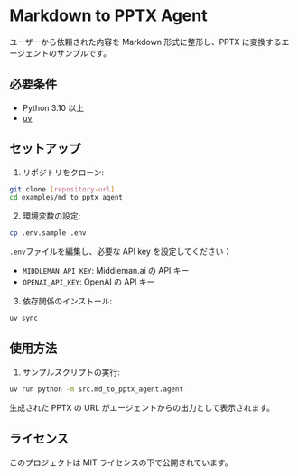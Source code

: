 # Markdown to PPTX Agent

ユーザーから依頼された内容を Markdown 形式に整形し、PPTX に変換するエージェントのサンプルです。

## 必要条件

- Python 3.10 以上
- [uv](https://github.com/astral-sh/uv)

## セットアップ

1. リポジトリをクローン:

```bash
git clone [repository-url]
cd examples/md_to_pptx_agent
```

2. 環境変数の設定:

```bash
cp .env.sample .env
```

`.env`ファイルを編集し、必要な API key を設定してください：

- `MIDDLEMAN_API_KEY`: Middleman.ai の API キー
- `OPENAI_API_KEY`: OpenAI の API キー

3. 依存関係のインストール:

```bash
uv sync
```

## 使用方法

1. サンプルスクリプトの実行:

```bash
uv run python -m src.md_to_pptx_agent.agent
```

生成された PPTX の URL がエージェントからの出力として表示されます。

## ライセンス

このプロジェクトは MIT ライセンスの下で公開されています。
